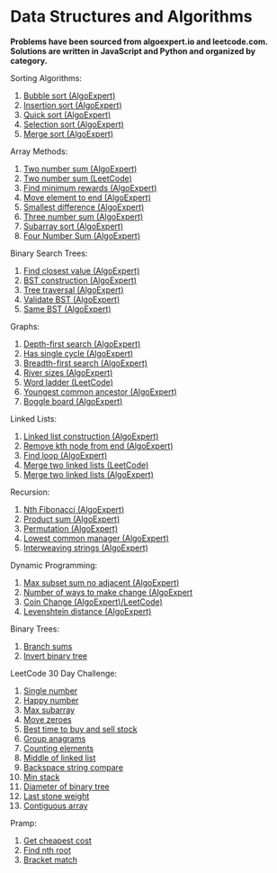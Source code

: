 # Data Structures and Algorithms

**Problems have been sourced from algoexpert.io and leetcode.com. Solutions are written in JavaScript and Python and organized by category.**

Sorting Algorithms:
1. [Bubble sort (AlgoExpert)](https://www.algoexpert.io/questions/Bubble%20Sort/)
2. [Insertion sort (AlgoExpert)](https://www.algoexpert.io/questions/Insertion%20Sort/)
3. [Quick sort (AlgoExpert)](https://www.algoexpert.io/questions/Quick%20Sort/)
4. [Selection sort (AlgoExpert)](https://www.algoexpert.io/questions/Selection%20Sort/)
5. [Merge sort (AlgoExpert)](https://www.algoexpert.io/questions/Merge%20Sort/)

Array Methods:
1. [Two number sum (AlgoExpert)](https://www.algoexpert.io/questions/Two%20Number%20Sums/)
2. [Two number sum (LeetCode)](https://leetcode.com/problems/two-sum/)
3. [Find minimum rewards (AlgoExpert)](https://www.algoexpert.io/questions/Min%20Rewards/)
4. [Move element to end (AlgoExpert)](https://www.algoexpert.io/questions/Move%20Element%20To%20End/)
5. [Smallest difference (AlgoExpert)](https://www.algoexpert.io/questions/Smallest%20Difference/)
6. [Three number sum (AlgoExpert)](https://www.algoexpert.io/questions/Three%20Number%20Sum/)
7. [Subarray sort (AlgoExpert)](https://www.algoexpert.io/questions/Subarray%20Sort/)
8. [Four Number Sum (AlgoExpert)](https://www.algoexpert.io/questions/Four%20Number%20Sum/)

Binary Search Trees:
1. [Find closest value (AlgoExpert)](https://www.algoexpert.io/questions/Find%20Closest%20Value%20In%20BST/)
2. [BST construction (AlgoExpert)](https://www.algoexpert.io/questions/BST%20Construction/)
3. [Tree traversal (AlgoExpert)](https://www.algoexpert.io/questions/BST%20Traversal/)
4. [Validate BST (AlgoExpert)](https://www.algoexpert.io/questions/Validate%20BST/)
5. [Same BST (AlgoExpert)](https://www.algoexpert.io/questions/Same%20BSTs/)

Graphs:
1. [Depth-first search (AlgoExpert)](https://www.algoexpert.io/questions/Depth-first%20Search/)
2. [Has single cycle (AlgoExpert)](https://www.algoexpert.io/questions/Single%20Cycle%20Check/)
2. [Breadth-first search (AlgoExpert)](https://www.algoexpert.io/questions/Breadth-first%20Search/)
3. [River sizes (AlgoExpert)](https://www.algoexpert.io/questions/River%20Sizes/)
4. [Word ladder (LeetCode)](https://leetcode.com/problems/word-ladder/)
5. [Youngest common ancestor (AlgoExpert)](https://www.algoexpert.io/questions/Youngest%20Common%20Ancestor/)
6. [Boggle board (AlgoExpert)](https://www.algoexpert.io/questions/Boggle%20Board/)

Linked Lists:
1. [Linked list construction (AlgoExpert)](https://www.algoexpert.io/questions/Linked%20List%20Construction/)
2. [Remove kth node from end (AlgoExpert)](https://www.algoexpert.io/questions/Remove%20Kth%20Node%20From%20End/)
3. [Find loop (AlgoExpert)](https://www.algoexpert.io/questions/Find%20Loop/)
4. [Merge two linked lists (LeetCode)](https://leetcode.com/problems/merge-two-sorted-lists/)
5. [Merge two linked lists (AlgoExpert)](https://www.algoexpert.io/questions/Merge%20Linked%20Lists/)

Recursion:
1. [Nth Fibonacci (AlgoExpert)](https://www.algoexpert.io/questions/Nth%20Fibonacci/)
2. [Product sum (AlgoExpert)](https://www.algoexpert.io/questions/Product%20Sum/)
3. [Permutation (AlgoExpert)](https://www.algoexpert.io/questions/Permutations/)
4. [Lowest common manager (AlgoExpert)](https://www.algoexpert.io/questions/Lowest%20Common%20Manager/)
5. [Interweaving strings (AlgoExpert)](https://www.algoexpert.io/questions/Interweaving%20Strings/)

Dynamic Programming:
1. [Max subset sum no adjacent (AlgoExpert)](https://www.algoexpert.io/questions/Max%20Subset%20Sum%20No%20Adjacent/)
2. [Number of ways to make change (AlgoExpert](https://www.algoexpert.io/questions/Number%20Of%20Ways%20To%20Make%20Change/)
3. [Coin Change (AlgoExpert)](https://www.algoexpert.io/questions/Min%20Number%20Of%20Coins%20For%20Change/)[/LeetCode)](https://leetcode.com/problems/coin-change/)
4. [Levenshtein distance (AlgoExpert)](https://www.algoexpert.io/questions/Levenshtein%20Distance/)

Binary Trees:
1. [Branch sums]()
2. [Invert binary tree](https://www.algoexpert.io/questions/Invert%20Binary%20Tree)

LeetCode 30 Day Challenge:
1. [Single number](https://leetcode.com/problems/single-number/)
2. [Happy number](https://leetcode.com/problems/happy-number/)
3. [Max subarray](https://leetcode.com/problems/maximum-subarray/)
4. [Move zeroes](https://leetcode.com/problems/move-zeroes/)
5. [Best time to buy and sell stock](https://leetcode.com/problems/best-time-to-buy-and-sell-stock-ii/)
6. [Group anagrams](https://leetcode.com/problems/group-anagrams/)
7. [Counting elements](https://leetcode.com/explore/challenge/card/30-day-leetcoding-challenge/528/week-1/3289/)
8. [Middle of linked list](https://leetcode.com/problems/middle-of-the-linked-list/)
9. [Backspace string compare](https://leetcode.com/problems/backspace-string-compare/)
10. [Min stack](https://leetcode.com/problems/min-stack/)
11. [Diameter of binary tree](https://leetcode.com/problems/diameter-of-binary-tree/)
12. [Last stone weight](https://leetcode.com/problems/last-stone-weight/)
13. [Contiguous array](https://leetcode.com/problems/contiguous-array/)

Pramp:
1. [Get cheapest cost](https://www.pramp.com/challenge/15oxrQx6LjtQj9JK9XqA)
2. [Find nth root](https://www.pramp.com/challenge/jKoA5GAVy9Sr9jGBjzN4)
3. [Bracket match](https://www.pramp.com/challenge/xJZA01AxdlfpM2vZ2Wwa)